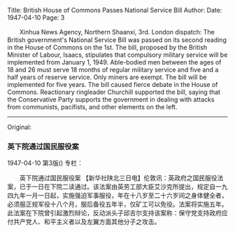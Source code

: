Title: British House of Commons Passes National Service Bill
Author:
Date: 1947-04-10
Page: 3

　　Xinhua News Agency, Northern Shaanxi, 3rd. London dispatch: The British government's National Service Bill was passed on its second reading in the House of Commons on the 1st. The bill, proposed by the British Minister of Labour, Isaacs, stipulates that compulsory military service will be implemented from January 1, 1949. Able-bodied men between the ages of 18 and 26 must serve 18 months of regular military service and five and a half years of reserve service. Only miners are exempt. The bill will be implemented for five years. The bill caused fierce debate in the House of Commons. Reactionary ringleader Churchill supported the bill, saying that the Conservative Party supports the government in dealing with attacks from communists, pacifists, and other elements on the left.



<hr /> 

Original: 


### 英下院通过国民服役案

1947-04-10
第3版()
专栏：

　　英下院通过国民服役案
    【新华社陕北三日电】伦敦讯：英政府之国民服役法案，已于一日在下院二读通过。该法案由英劳工部大臣艾沙克所提出，规定自一九四九年一月一日起，实施强迫军事服役，年在十八岁至二十六岁间之身体健全者，必须服正规军役十八个月，服后备役五年半，仅矿工可以免役。法案将实施五年。此法案在下院曾引起激烈辩论，反动派头子邱吉尔支持该案称：保守党支持政府应付共产党人、和平主义者以及左翼方面其他分子之攻击。
